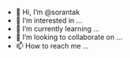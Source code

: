 - 👋 Hi, I’m @sorantak
- 👀 I’m interested in ...
- 🌱 I’m currently learning ...
- 💞️ I’m looking to collaborate on ...
- 📫 How to reach me ...

<!---
sorantak/sorantak is a ✨ special ✨ repository because its `README.md` (this file) appears on your GitHub profile.
You can click the Preview link to take a look at your changes.
--->

